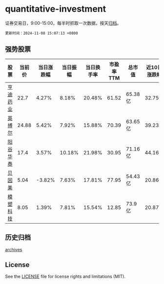 # quantitative-investment

证券交易日，9:00-15:00，每半时抓取一次数据，按天[归档](archives)。

`更新时间：2024-11-08 15:07:13 +0800`

## 强势股票

|股票|当前价|当日涨跌幅|当日振幅|当日换手率|市盈率TTM|总市值|近10日涨跌幅|
|----|----|----|----|----|----|----|----|
|[亨迪药业](https://xueqiu.com/S/SZ301211)|22.7|4.27%|8.18%|20.48%|61.52|65.38亿|32.75%|
|[英搏尔](https://xueqiu.com/S/SZ300681)|24.88|5.42%|7.92%|15.88%|70.39|63.65亿|39.23%|
|[阳谷华泰](https://xueqiu.com/S/SZ300121)|17.4|3.57%|10.18%|21.98%|30.95|71.16亿|44.16%|
|[贝因美](https://xueqiu.com/S/SZ002570)|5.04|-3.82%|7.63%|17.81%|77.95|54.43亿|20.86%|
|[模塑科技](https://xueqiu.com/S/SZ000700)|8.05|1.39%|7.81%|15.54%|12.85|73.9亿|20.87%|

## 历史归档

[archives](archives)

## License

See the [LICENSE](LICENSE) file for license rights and limitations (MIT).